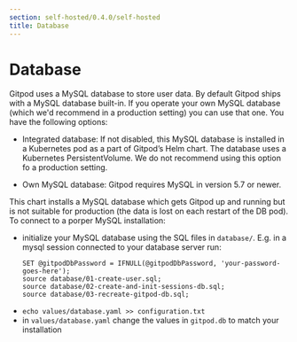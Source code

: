 ```yaml
---
section: self-hosted/0.4.0/self-hosted
title: Database
---
```


# Database

Gitpod uses a MySQL database to store user data. By default Gitpod ships with a MySQL database built-in. If you operate your own MySQL database (which we'd recommend in a production setting) you can use that one. You have the following options:

- Integrated database: If not disabled, this MySQL database is installed in a Kubernetes pod as a part of Gitpod’s Helm chart.
  The database uses a Kubernetes PersistentVolume. We do not recommend using this option fo a production setting.

- Own MySQL database: Gitpod requires MySQL in version 5.7 or newer.

This chart installs a MySQL database which gets Gitpod up and running but is not suitable for production (the data is lost on each restart of the DB pod). To connect to a porper MySQL installation:

- initialize your MySQL database using the SQL files in `database/`. E.g. in a mysql session connected to your database server run:
  ```
  SET @gitpodDbPassword = IFNULL(@gitpodDbPassword, 'your-password-goes-here');
  source database/01-create-user.sql;
  source database/02-create-and-init-sessions-db.sql;
  source database/03-recreate-gitpod-db.sql;
  ```
- `echo values/database.yaml >> configuration.txt`
- in `values/database.yaml` change the values in `gitpod.db` to match your installation
